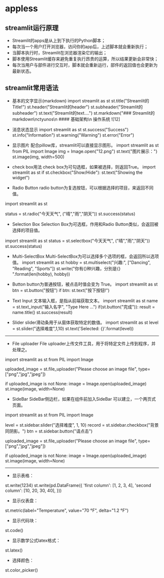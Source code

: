# appless

## streamlit运行原理
- Streamlit的apps是从上到下执行的Python脚本；
- 每次当一个用户打开浏览器，访问你的app后，上述脚本就会重新执行；
- 当脚本执行时，Streamlit在浏览器渲染它的输出；
- 脚本使用Streamlit缓存来避免重复执行昂贵的运算，所以结果更新会非常快；
- 每次当用户与部件进行交互时，脚本就会重新运行，部件的返回值也会更新为最新状态。

## streamlit常用语法
- 基本的文字显示(markdown)
import streamlit as st
st.title("Streamlit的Title!")
st.header("Streamlit的header")
st.subheader("Streamlit的subheader")
st.text("Streamlit的text....")
st.markdown("### Streamlit的markdown\nctyunos\n #### 基础架构\n 操作系统 ![12]

- 消息状态显示
import streamlit as st
st.success("Success")
st.info("Information")
st.warning("Warning")
st.error("Error")

- 显示图片
配合pillow库，streamlit可以直接显示图形。
import streamlit as st
from PIL import Image
img = Image.open("12.png")
st.text("图片展示：")
st.image(img, width=500)

- check box用法
check box为可勾选框，如果被选择，则返回True。
import streamlit as st
if st.checkbox("Show/Hide"):
    st.text("Showing the widget")


-  Radio Button
radio button为复选按钮，可以根据选择的项目，来返回不同值。

import streamlit as st

status = st.radio("今天天气", ("晴","雨","阴天"))
st.success(status)

- Selection Box
Selection Box为可选框，作用和Radio Button类似，会返回被选择的项目值。

import streamlit as st
status = st.selectbox("今天天气", ("晴","雨","阴天"))
st.success(status)

- Multi-SelectBox
Multi-SelectBox为可以选择多个选项的框，会返回所以选项值。
import streamlit as st
hobby = st.multiselect("兴趣:", ["Dancing", "Reading", "Sports"])
st.write("你有{}种兴趣，分別是{} ".format(len(hobby), hobby))

- Button
button为普通按钮，被点击时值会变为 True。
import streamlit as st
btn = st.button("按钮")
if btn:
    st.text("按下按钮!")

- Text Input
文本输入框，是指从前端获取文本。
import streamlit as st
name = st.text_input("输入名字", "Type Here …")
if(st.button("完成")):
    result = name.title()
    st.success(result)

- Slider
slider滑动条用于从窗体获取特定的数值。
import streamlit as st
level = st.slider("选择难度",1,10)
st.text('Selected: {}'.format(level))
--- 
- File uploader
File uploader上传文件工具，用于将特定文件上传到程序，并处理之。

import streamlit as st
from PIL import Image

uploaded_image = st.file_uploader("Please choose an image file", type=["png","jpg","jpeg"])

if uploaded_image is not None:
    image = Image.open(uploaded_image)
    st.image(image, width=None)

- SideBar 
SideBar侧边栏，如果在组件前加入SideBar 可以建立，一个两页式页面。

import streamlit as st
from PIL import Image

level = st.sidebar.slider("选择难度", 1, 10)
record = st.sidebar.checkbox("背景同阴影。")
btn = st.sidebar.button("请点击")

uploaded_image = st.file_uploader("Please choose an image file", type=["png","jpg","jpeg"])

if uploaded_image is not None:
    image = Image.open(uploaded_image)
    st.image(image, width=None)


---
- 显示表格：

st.write(1234)
st.write(pd.DataFrame({
     'first column': [1, 2, 3, 4],
     'second column': [10, 20, 30, 40],
 }))

- 显示仪表盘：

st.metric(label="Temperature", value="70 °F", delta="1.2 °F")

- 显示代码块：

st.code()

- 显示数学公式latex格式：

st.latex()

- 选择颜色：

st.color_picker()


